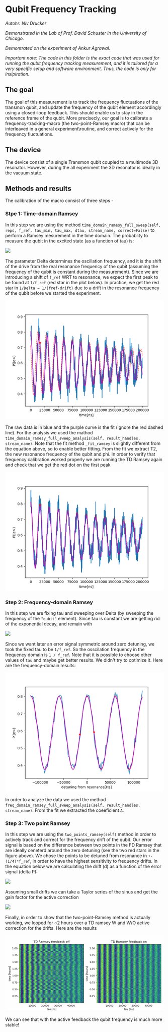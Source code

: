 # Qubit Frequency Tracking

_Autohr: Niv Drucker_

_Demonstrated in the Lab of Prof. David Schuster in the University of Chicago._

_Demontrated on the experiment of Ankur Agrawal._

_Important note: The code in this folder is the exact code that was used for running the qubit frequency tracking measurement, and it is tailored for a very specific setup and software environment. Thus, the code is only for insipiration._

## The goal
The goal of this measurement is to track the frequency fluctuations of the transmon qubit, and update the frequency of the qubit element accordingly using a closed-loop feedback. This should enable us to stay in the reference frame of the qubit. More precisecly, our goal is to calibrate a frequency-tracking-macro (the two-point-Ramsey macro) that can be interleaved in a general experiment\routine, and correct actively for the frequency fluctuations.
 
## The device
The device consist of a single Transmon qubit coupled to a multimode 3D resonator. However, during the all experiment the 3D resonator is ideally in the vacuum state.


## Methods and results

The calibration of the macro consist of three steps -

### Stpe 1: Time-domain Ramsey

In this step we are using the method `time_domain_ramesy_full_sweep(self, reps, f_ref, tau_min, tau_max, dtau, stream_name, correct=False)` to perform a Ramsey mesurement in the time domain. The probablity to measure the qubit in the excited state (as a function of tau) is:

<img src="https://latex.codecogs.com/svg.image?\mathcal{P_e}(\tau)\sim&space;\exp\left(-\frac{\tau}{T_{2}}\right)\left(\frac{1&plus;\cos\text{(2\ensuremath{\pi}\ensuremath{\Delta}\ensuremath{\tau}&plus;\ensuremath{\phi})}}{2}\right)&space;" />

The parameter Delta determines the oscillation frequency, and it is the shift of the drive from the real resonance frequency of the qubit (assuming the frequency of the qubit is constant during the measurement). Since we are introducing a shift of `f_ref` WRT to resonance, we expect the first peak to be found at `1/f_ref` (red star in the plot below). In practice, we get the red star in `1/Delta = 1/(fref-drift)` due to a drift in the resonance frequency of the qubit before we started the experiment.


![td_ramsey0](td_ramsey0.png)

The raw data is in blue and the purple curve is the fit (ignore the red dashed line). For the analysis we used the mathod `time_domain_ramesy_full_sweep_analysis(self, result_handles, stream_name)`.
Note that the fit method `_fit_ramsey` is slightly different from the equation above, so to enable better fitting. 
From the fit we extract T2, the new resonance frequency of the qubit and phi.
In order to verify that frequency calibration worked properly we are running the TD Ramsey again and check that we get the red dot on the first peak

![td_ramsey_corrected.png](td_ramsey_corrected.png)


### Step 2: Frequency-domain Ramsey

In this step we are fixing tau and sweeping over Delta (by sweeping the frequency of the `"qubit"` element). Since tau is constant we are getting rid of the exponential decay, and remain with 

<img src="https://latex.codecogs.com/svg.image?\mathcal{P}(e)\sim&space;A\left(1&plus;\cos\text{(2\ensuremath{\pi}\ensuremath{\frac{1}{f_{ref}}}\ensuremath{\Delta}&plus;\ensuremath{\phi})}\right)" />

Since we want later an error signal symmetric around zero detuning, we took the fixed tau to be `1/f_ref`. So the osscilation frequency in the frequency domain is `1 / f_ref`. Note that it is possible to choose other values of `tau` and maybe get better results. We didn't try to optimize it. Here are the frequency-domain results:

![fd_ramsey.png](fd_ramsey.png)

In order to analyze the data we used the method `freq_domain_ramsey_full_sweep_analysis(self, result_handles, stream_name)`. From the fit we extracted the coeeficient `A`.
 
### Step 3: Two point Ramsey

In this step we are using the `two_points_ramsey(self)` method in order to actively track and correct for the frequency drift of the qubit. Our error signal is based on the difference between two points in the FD Ramsey that are ideally ceneterd around the zero detuning (see the two red stars in the figure above). We chose the points to be detuned from resonance in `+-(1/4)*f_ref`, in order to have the highest sensitivity to frequency drifts. In the equation below we are calculating the drift (d) as a function of the error signal (delta P):

<img src="https://latex.codecogs.com/svg.image?\mathcal{P}_{e}(&plus;\delta&plus;d)-\mathcal{P}_{e}(-\delta&plus;d)=-A\sin\left(\underbrace{2\ensuremath{\pi}\ensuremath{\frac{\delta}{f_{ref}}}}_{\pi/2}\right)\sin\left(2\ensuremath{\pi}\ensuremath{\frac{d}{f_{ref}}}\right)" />

Assuming small drifts we can take a Taylor series of the sinus and get the gain factor for the active correction

<img src="https://latex.codecogs.com/svg.image?d=\Delta&space;P/2\pi&space;A\tau_{0}" />

Finally, in order to show that the two-point-Ramsey method is actually working, we looped for ~2 hours over a TD ramsey W and W/O active correction for the drifts. Here are the results

![active_frequency_tracking.PNG](active_frequency_tracking.PNG)

We can see that with the active feedback the qubit frequency is much more stable! 


